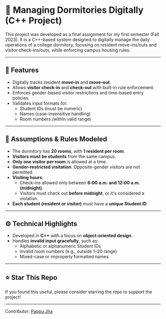 # 🏫 Managing Dormitories Digitally (C++ Project)

This project was developed as a final assignment for my first semester (Fall 2023). It is a C++-based system designed to digitally manage the daily operations of a college dormitory, focusing on resident move-ins/outs and visitor check-ins/outs, while enforcing campus housing rules.

---

## 🚀 Features

- Digitally tracks resident **move-in** and **move-out**.
- Allows **visitor check-in** and **check-out** with built-in rule enforcement.
- Enforces gender-based visitor restrictions and time-based entry policies.
- Validates input formats for:
  - Student IDs (must be numeric)
  - Names (case-insensitive handling)
  - Room numbers (within valid range)

---

## 🏢 Assumptions & Rules Modeled

- The dormitory has **20 rooms**, with **1 resident per room**.
- **Visitors must be students** from the same campus.
- **Only one visitor per room** is allowed at a time.
- **Gender-restricted visitation**: Opposite-gender visitors are not permitted.
- **Visiting hours**: 
  - Check-ins allowed only between **6:00 a.m. and 12:00 a.m. (midnight)**.
  - Visitors must check out **before midnight**, or it's considered a violation.
- **Each student (resident or visitor)** must have a **unique Student ID**.

---

## ⚙️ Technical Highlights

- Developed in **C++** with a focus on **object-oriented design**.
- Handles **invalid input gracefully**, such as:
  - Alphabetic or alphanumeric Student IDs
  - Invalid room numbers (e.g., outside 1–20 range)
  - Mixed-case or improperly formatted names

---

## ⭐ Star This Repo

If you found this useful, please consider starring the repo to support the project!

---

Contributor: [Pappu Jha](https://jhapappu.com.np)
